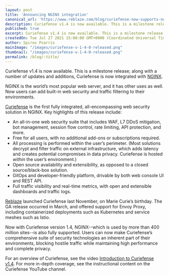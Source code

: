 ```yaml
---
layout: post
title: 'Announcing NGINX integration'
canonical_url: 'https://www.reblaze.com/blog/curiefense-now-supports-nginx/'
description: Curiefense v1.4 is now available. This is a milestone release; along with a number of updates and additions, Curiefense is now integrated with NGINX.
published: true
excerpt: Curiefense v1.4 is now available. This is a milestone release; along with a number of updates and additions, Curiefense is now integrated with NGINX.
createdOn: Tue Jul 27 2021 15:00:00 GMT+0000 (Coordinated Universal Time)
author: Spiros Psarris
mainImage: "/images/curiefense-v-1-4-0-released.png"
thumbnail: "/images/curiefense-v-1-4-0-released.png"
permalink: /blog/:title/
---
```

Curiefense v1.4 is now available. This is a milestone release; along with a number of updates and additions, Curiefense is now integrated with [NGINX][1].

NGINX is the world’s most popular web server, and it has other uses as well. Now users can add built-in web security and traffic filtering to their environments.

[Curiefense][2] is the first fully integrated, all-encompassing web security solution in NGINX. Key highlights of this release include:
* An all-in-one web security suite that includes WAF, L7 DDoS mitigation, bot management, session flow control, rate limiting, API protection, and more.
* Free for all users, with no additional add-ons or subscriptions required.
* All processing is performed within the user’s perimeter. (Most solutions decrypt and filter traffic on external infrastructure, which adds latency and creates potential compromises in data privacy. Curiefense is hosted *within* the user’s environment.)
* Open source availability and extensibility, as opposed to a closed source/black-box solution.
* GitOps and developer-friendly platform, drivable by both web console UI and REST API. 
* Full traffic visibility and real-time metrics, with open and extensible dashboards and traffic logs.

[Reblaze][3] launched Curiefense last November, on Marie Curie’s birthday. The GA release occurred in March, and offered support for Envoy Proxy, including containerized deployments such as Kubernetes and service meshes such as Istio.

Now with Curiefense version 1.4, NGINX--which is used by more than 400 million sites--is also fully supported. Users can now make Curiefense’s comprehensive suite of security technologies an inherent part of their environments, blocking hostile traffic while maintaining high performance and complete privacy.

For an overview of Curiefense, see the video [Introduction to Curiefense v1.4][4]. For more in-depth coverage, see the instructional content on the Curiefense YouTube channel. 


[1]:	https://nginx.org/en/
[2]:	https://www.curiefense.io/
[3]:	https://www.reblaze.com/
[4]:	https://youtu.be/DcQPEu76YkI



